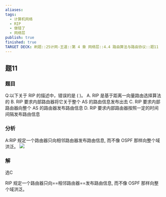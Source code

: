 ```yaml
---
aliases: 
tags:
  - 计算机网络
  - RIP
  - 做错了
  - 网络层
publish: true
finished: true
TARGET DECK: 刷题::25计网-王道::第 4 章 网络层::4.4 路由算法与路由协议::题11
---
```


## 题11
### 题目
Q:以下关于 RIP 的描述中，错误的是 ( )。
A. RIP 是基于距离一向量路由选择算法的
B. RIP 要求内部路由器将它关于整个 AS 的路由信息发布出去
C. RIP 要求内部路由器向整个 AS 的路由器发布路由信息
D. RIP 要求内部路由器按照一定的时间间隔发布路由信息
### 分析
A:RIP 规定一个路由器只向相邻路由器发布路由信息, 而不像 OSPF 那样向整个域洪泛。
![](https://img.hwenyi.tech/202407072143483.webp)
### 解
选C



RIP 规定一个路由器只向==相邻路由器==发布路由信息, 而不像 OSPF 那样向整个域洪泛。
